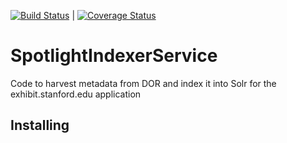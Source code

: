 [![Build Status](https://travis-ci.org/sul-dlss/spotlight-indexer-service.svg)](https://travis-ci.org/sul-dlss/spotlight-indexer-service) | [![Coverage Status](https://coveralls.io/repos/sul-dlss/spotlight-indexer-service/badge.svg&service=github)](https://coveralls.io/github/sul-dlss/spotlight-indexer-service)

# SpotlightIndexerService

Code to harvest metadata from DOR and index it into Solr for the exhibit.stanford.edu application

## Installing
